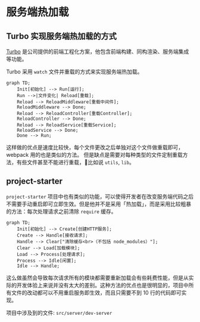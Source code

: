 # 服务端热加载

## Turbo 实现服务端热加载的方式
[Turbo](http://turbo.sankuai.com/) 是公司提供的前端工程化方案，他包含前端构建、同构渲染、服务端集成等功能。

Turbo 采用 `watch` 文件并重载的方式来实现服务端热加载。

```mermaid
graph TD;
	Init[初始化] --> Run[运行];
	Run -->|文件变化| Reload[重载];
	Reload --> ReloadMiddleware[重载中间件];
	ReloadMiddleware --> Done;
	Reload --> ReloadController[重载Controller];
	ReloadController --> Done;
	Reload --> ReloadService[重载Service];
	ReloadService --> Done;
	Done --> Run;
```

这样做的优点是速度比较快，每个文件更改之后单独对这个文件做重载即可，webpack 用的也是类似的方法。
但是缺点是需要对每种类型的文件定制重载方法，有些文件甚至不能进行重载，比如说 `utils`, `lib`。

## project-starter 

`project-starter` 项目中也有类似的功能，可以使得开发者在改变服务端代码之后不需要手动重启即可立即生效。但是他并不是采用「热加载」，而是采用比较粗暴的方法：每次处理请求之前清除 `require` 缓存。

```mermaid
graph TD;
	Init[初始化] --> Create[创建HTTP服务];
	Create --> Handle[接收请求];
	Handle --> Clear["清除缓存<br>（不包括 node_modules）"];
	Clear --> Load[加载模块];
	Load --> Process[处理请求];
	Process --> Idle[闲置];
	Idle --> Handle;
```

这么做虽然会导致每次请求所有的模块都需要重新加载会有些耗费性能，但是从实际的开发体验上来说并没有太大的差别。这种方法的优点也是很明显的，项目中所有文件的改动都可以不用重启服务即生效，而且只需要不到 10 行的代码即可实现。

项目中涉及到的文件: `src/server/dev-server`

